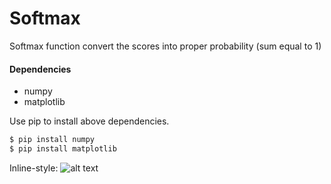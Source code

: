 # Softmax
Softmax function convert the scores into proper probability (sum equal to 1)
#### Dependencies
* numpy
* matplotlib
 
Use pip to install above dependencies.
```sh
$ pip install numpy
$ pip install matplotlib
```
Inline-style: 
![alt text](https://github.com/Palak-15/Gender_classifier/blob/master/Figure1.png "Graph")

